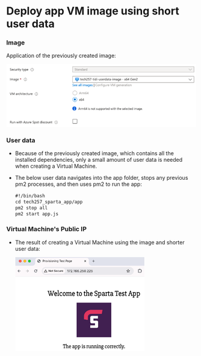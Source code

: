 # Deploy app VM image using short user data

### Image

Application of the previously created image:

<img src="../assets/img39.png">

### User data

- Because of the previously created image, which contains all the installed dependencies, only a small amount of user data is needed when creating a Virtual Machine.

- The below user data navigates into the app folder, stops any previous pm2 processes, and then uses pm2 to run the app:
    ```
    #!/bin/bash
    cd tech257_sparta_app/app
    pm2 stop all
    pm2 start app.js
    ```

### Virtual Machine's Public IP
- The result of creating a Virtual Machine using the image and shorter user data:
  
  <img src="../assets/img28.png">